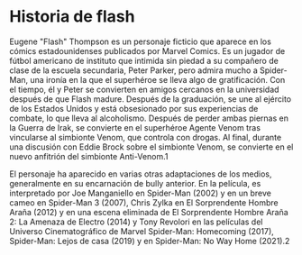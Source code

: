 # Historia de flash

Eugene "Flash" Thompson es un personaje ficticio que aparece en los cómics estadounidenses publicados por Marvel Comics. Es un jugador de fútbol americano de instituto que intimida sin piedad a su compañero de clase de la escuela secundaria, Peter Parker, pero admira mucho a Spider-Man, una ironía en la que el superhéroe se lleva algo de gratificación. Con el tiempo, él y Peter se convierten en amigos cercanos en la universidad después de que Flash madure. Después de la graduación, se une al ejército de los Estados Unidos y está obsesionado por sus experiencias de combate, lo que lleva al alcoholismo. Después de perder ambas piernas en la Guerra de Irak, se convierte en el superhéroe Agente Venom tras vincularse al simbionte Venom, que controla con drogas. Al final, durante una discusión con Eddie Brock sobre el simbionte Venom, se convierte en el nuevo anfitrión del simbionte Anti-Venom.1​

El personaje ha aparecido en varias otras adaptaciones de los medios, generalmente en su encarnación de bully anterior. En la película, es interpretado por Joe Manganiello en Spider-Man (2002) y en un breve cameo en Spider-Man 3 (2007), Chris Zylka en El Sorprendente Hombre Araña (2012) y en una escena eliminada de El Sorprendente Hombre Araña 2: La Amenaza de Electro (2014) y Tony Revolori en las películas del Universo Cinematográfico de Marvel Spider-Man: Homecoming (2017), Spider-Man: Lejos de casa (2019) y en Spider-Man: No Way Home (2021).2​
